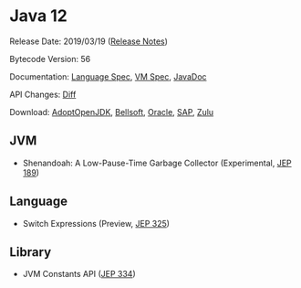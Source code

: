 # Java 12

Release Date: 2019/03/19 ([Release Notes](https://www.oracle.com/technetwork/java/javase/12-relnote-issues-5211422.html))

Bytecode Version: 56

Documentation: [Language Spec](https://docs.oracle.com/javase/specs/jls/se12/html/index.html), [VM Spec](https://docs.oracle.com/javase/specs/jvms/se12/html/index.html), [JavaDoc](https://docs.oracle.com/en/java/javase/12/docs/api/)

API Changes: [Diff](http://download.eclipselab.org/jdkdiff/V11/V12/index.html)

Download: [AdoptOpenJDK](https://adoptopenjdk.net/releases.html), [Bellsoft](https://bell-sw.com/java), [Oracle](https://www.oracle.com/technetwork/java/javase/downloads/jdk12-downloads-5295953.html), [SAP](https://sap.github.io/SapMachine/), [Zulu](https://www.azul.com/downloads/zulu/)

## JVM

* Shenandoah: A Low-Pause-Time Garbage Collector (Experimental, [JEP 189](http://openjdk.java.net/jeps/189))

## Language

* Switch Expressions (Preview, [JEP 325](http://openjdk.java.net/jeps/325))

## Library

* JVM Constants API ([JEP 334](http://openjdk.java.net/jeps/334))

